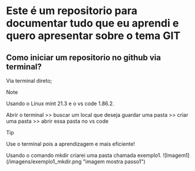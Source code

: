 # Este é um repositorio para documentar tudo que eu aprendi e quero apresentar sobre o tema GIT

## Como iniciar um repositorio no github via terminal?
Via terminal direto;

>[!NOTE]
>
>Usando o Linux mint 21.3 e o vs code 1.86.2.

Abrir o terminal >> buscar um local que deseja guardar uma pasta >> criar uma pasta >> abrir essa pasta no vs code
>[!TIP]
>
>Use o terminal pois a aprendizagem e mais eficiente!

Usando o comando mkdir criarei uma pasta chamada exemplo1.
![Imagem1] (/imagens/exemplo1_mkdir.png "imagem mostra passo1") 